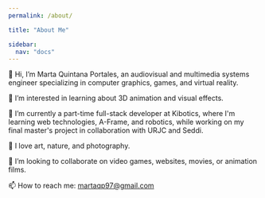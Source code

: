 ```yaml
---
permalink: /about/

title: "About Me"

sidebar:
  nav: "docs"
---
```


👋 Hi, I’m Marta Quintana Portales, an audiovisual and multimedia systems engineer specializing in computer graphics, games, and virtual reality.

👀 I’m interested in learning about 3D animation and visual effects.

🌱 I’m currently a part-time full-stack developer at Kibotics, where I'm learning web technologies, A-Frame, and robotics, while working on my final master's project in collaboration with URJC and Seddi.

🎨 I love art, nature, and photography.

💞️ I’m looking to collaborate on video games, websites, movies, or animation films.

📫 How to reach me: martaqp97@gmail.com



